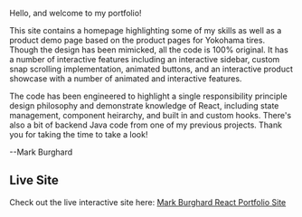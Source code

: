 Hello, and welcome to my portfolio!

This site contains a homepage highlighting some of my skills as well as a product demo page based on the product pages for Yokohama tires. Though the design has been mimicked, all the code is 100% original. It has a number of interactive features including an interactive sidebar, custom snap scrolling implementation, animated buttons, and an interactive product showcase with a number of animated and interactive features.

The code has been engineered to highlight a single responsibility principle design philosophy and demonstrate knowledge of React, including state management, component heirarchy, and built in and custom hooks. There's also a bit of backend Java code from one of my previous projects. Thank you for taking the time to take a look!

--Mark Burghard

## Live Site

Check out the live interactive site here: [Mark Burghard React Portfolio Site](https://mburghard.github.io/markburghard-react-site/)
